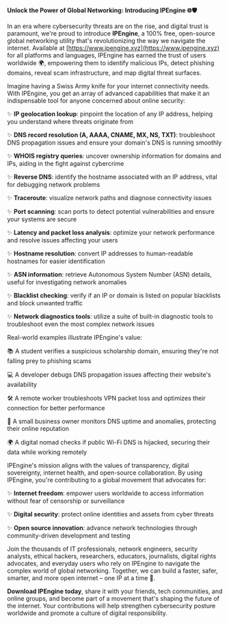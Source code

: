 **Unlock the Power of Global Networking: Introducing IPEngine 🌐🛡️**

In an era where cybersecurity threats are on the rise, and digital trust is paramount, we're proud to introduce **IPEngine**, a 100% free, open-source global networking utility that's revolutionizing the way we navigate the internet. Available at [https://www.ipengine.xyz](https://www.ipengine.xyz) for all platforms and languages, IPEngine has earned the trust of users worldwide 🌍, empowering them to identify malicious IPs, detect phishing domains, reveal scam infrastructure, and map digital threat surfaces.

Imagine having a Swiss Army knife for your internet connectivity needs. With IPEngine, you get an array of advanced capabilities that make it an indispensable tool for anyone concerned about online security:

✨ **IP geolocation lookup**: pinpoint the location of any IP address, helping you understand where threats originate from

✨ **DNS record resolution (A, AAAA, CNAME, MX, NS, TXT)**: troubleshoot DNS propagation issues and ensure your domain's DNS is running smoothly

✨ **WHOIS registry queries**: uncover ownership information for domains and IPs, aiding in the fight against cybercrime

✨ **Reverse DNS**: identify the hostname associated with an IP address, vital for debugging network problems

✨ **Traceroute**: visualize network paths and diagnose connectivity issues

✨ **Port scanning**: scan ports to detect potential vulnerabilities and ensure your systems are secure

✨ **Latency and packet loss analysis**: optimize your network performance and resolve issues affecting your users

✨ **Hostname resolution**: convert IP addresses to human-readable hostnames for easier identification

✨ **ASN information**: retrieve Autonomous System Number (ASN) details, useful for investigating network anomalies

✨ **Blacklist checking**: verify if an IP or domain is listed on popular blacklists and block unwanted traffic

✨ **Network diagnostics tools**: utilize a suite of built-in diagnostic tools to troubleshoot even the most complex network issues

Real-world examples illustrate IPEngine's value:

📚 A student verifies a suspicious scholarship domain, ensuring they're not falling prey to phishing scams

💻 A developer debugs DNS propagation issues affecting their website's availability

🛠️ A remote worker troubleshoots VPN packet loss and optimizes their connection for better performance

🏬 A small business owner monitors DNS uptime and anomalies, protecting their online reputation

🌍 A digital nomad checks if public Wi-Fi DNS is hijacked, securing their data while working remotely

IPEngine's mission aligns with the values of transparency, digital sovereignty, internet health, and open-source collaboration. By using IPEngine, you're contributing to a global movement that advocates for:

✨ **Internet freedom**: empower users worldwide to access information without fear of censorship or surveillance

✨ **Digital security**: protect online identities and assets from cyber threats

✨ **Open source innovation**: advance network technologies through community-driven development and testing

Join the thousands of IT professionals, network engineers, security analysts, ethical hackers, researchers, educators, journalists, digital rights advocates, and everyday users who rely on IPEngine to navigate the complex world of global networking. Together, we can build a faster, safer, smarter, and more open internet – one IP at a time 🚀.

**Download IPEngine today**, share it with your friends, tech communities, and online groups, and become part of a movement that's shaping the future of the internet. Your contributions will help strengthen cybersecurity posture worldwide and promote a culture of digital responsibility.